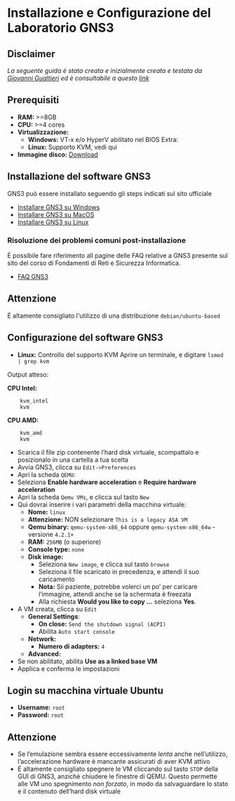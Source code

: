 # Installazione e Configurazione del Laboratorio GNS3

## Disclaimer
*La seguente guida è stata creata e inizialmente creata e testata da <ins>Giovanni Gualtieri</ins> ed è consultabile a questo [link](https://giovix92.com/#/docs/personal/UNICAL/gns3_qemu)*

## Prerequisiti
- **RAM:** >=8GB
- **CPU:** >=4 cores
- **Virtualizzazione:** 
  - **Windows:** VT-x e/o HyperV abilitato nel BIOS Extra:
  - **Linux:** Supporto KVM, vedi qui
- **Immagine disco:** [Download](https://drive.usercontent.google.com/download?id=1vp3_9nlqoCIy4Kll0GyJmJeXQ7CA5HsM&export=download&authuser=1&confirm=t&uuid=2a3c8d61-c3e7-4cc3-9250-6c47d0ccc672&at=APZUnTVZOAR71r9-9OsHKS_rL-6o:1700249474615)

## Installazione del software GNS3
GNS3 può essere installato seguendo gli steps indicati sul sito ufficiale
- [Installare GNS3 su Windows](https://docs.gns3.com/docs/getting-started/installation/windows) 
- [Installare GNS3 su MacOS](https://docs.gns3.com/docs/getting-started/installation/mac)
- [Installare GNS3 su Linux](https://docs.gns3.com/docs/getting-started/installation/linux/)


### Risoluzione dei problemi comuni post-installazione
É possibile fare riferimento all pagine delle FAQ relative a GNS3 presente sul sito del corso di Fondamenti di Reti e Sicurezza Informatica.
- [FAQ GNS3](https://sites.google.com/unical.it/inf-fondamentidiretiesicurezza/faq-gns3?authuser=0)


## Attenzione
É altamente consigliato l'utilizzo di una distribuzione `debian/ubuntu-based`

## Configurazione del software GNS3
 - **Linux:** Controllo del supporto KVM
Aprire un terminale, e digitare `lsmod | grep kvm`

Output atteso:

**CPU Intel:**

        kvm_intel
        kvm
**CPU AMD:**

        kvm_amd
        kvm


- Scarica il file zip contenente l’hard disk virtuale, scompattalo e posizionalo in una cartella a tua scelta
- Avvia GNS3, clicca su `Edit->Preferences`
- Apri la scheda `QEMU`:
- Seleziona **Enable hardware acceleration** e **Require hardware acceleration**
- Apri la scheda `Qemu VMs`, e clicca sul tasto `New`
- Qui dovrai inserire i vari parametri della macchina virtuale:
  - **Nome:** `linux`
  - **Attenzione:** NON selezionare `This is a legacy ASA VM`
  - **Qemu binary:** `qemu-system-x86_64` oppure `qemu-system-x86_64w` - versione `4.2.1+`
  - **RAM:** `256MB` (o superiore)
  - **Console type:** `none`
  - **Disk image:**
    - Seleziona `New image`, e clicca sul tasto `browse`
    - Seleziona il file scaricato in precedenza, e attendi il suo caricamento
    - **Nota:** Sii paziente, potrebbe volerci un po’ per caricare l’immagine, attendi anche se la schermata è freezata
    - Alla richiesta **Would you like to copy …** seleziona **Yes**.
- A VM creata, clicca su `Edit`
  - **General Settings**:
    - **On close:** `Send the shutdown signal (ACPI)`
    - Abilita `Auto start console`
  - **Network:**
    - **Numero di adapters:** `4`
  - **Advanced:**
- Se non abilitato, abilita **Use as a linked base VM**
- Applica e conferma le impostazioni

## Login su macchina virtuale Ubuntu
- **Username:** `root`
- **Password:** `root`

## Attenzione
- Se l’emulazione sembra essere eccessivamente *lenta* anche nell’utilizzo, l’accelerazione hardware è mancante assicurati di aver KVM attivo
- É altamente consigliato spegnere le VM cliccando sul tasto `STOP` della GUI di GNS3, anzichè chiudere le finestre di QEMU. Questo permette alle VM uno spegnimento *non forzato*, in modo da salvaguardare lo stato e il contenuto dell’hard disk virtuale
